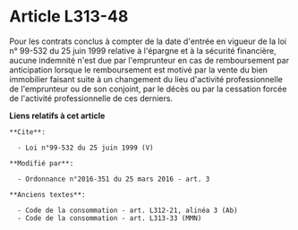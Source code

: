 # Article L313-48

Pour les contrats conclus à compter de la date d'entrée en vigueur de la loi n° 99-532 du 25 juin 1999  relative à l'épargne
et à la sécurité financière, aucune indemnité  n'est due par l'emprunteur en cas de remboursement par anticipation  lorsque
le remboursement est motivé par la vente du bien immobilier  faisant suite à un changement du lieu d'activité professionnelle
de  l'emprunteur ou de son conjoint, par le décès ou par la cessation forcée  de l'activité professionnelle de ces derniers.

**Liens relatifs à cet article**

	**Cite**:

	  - Loi n°99-532 du 25 juin 1999 (V)

	**Modifié par**:

	  - Ordonnance n°2016-351 du 25 mars 2016 - art. 3

	**Anciens textes**:

	  - Code de la consommation - art. L312-21, alinéa 3 (Ab)
	  - Code de la consommation - art. L313-33 (MMN)
